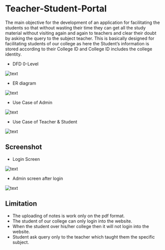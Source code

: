 # Teacher-Student-Portal
The main objective for the development of an application for facilitating the students so that without wasting their time they can get all the study material without visiting again and again to teachers and clear their doubt by asking the query to the subject teacher.
This is basically designed for facilitating students of our college as here the Student’s information is stored according to their College ID and College ID includes the college identity.

- DFD 0-Level 

![text](https://github.com/ruchi-9/Teacher-Student-Portal/blob/master/Screenshots/Dfd%200.PNG)
- ER diagram

![text](https://github.com/ruchi-9/Teacher-Student-Portal/blob/master/Screenshots/er%20diag.PNG)
- Use Case of Admin

![text](https://github.com/ruchi-9/Teacher-Student-Portal/blob/master/Screenshots/use%20case%20of%20admin.PNG)
- Use Case of Teacher & Student

![text](https://github.com/ruchi-9/Teacher-Student-Portal/blob/master/Screenshots/use%20case%20of%20teacher%20and%20student.PNG)

## Screenshot

- Login Screen

![text](https://github.com/ruchi-9/Teacher-Student-Portal/blob/master/Screenshots/login.PNG)

- Admin screen after login

![text](https://github.com/ruchi-9/Teacher-Student-Portal/blob/master/Screenshots/home%20page.PNG)

## Limitation
 - The uploading of notes is work only on the pdf format.
 - The student of our college can only login into the website.
 - When the student over his/her college then it will not login into the website.
 - Student ask query only to the teacher which taught them the specific subject.
